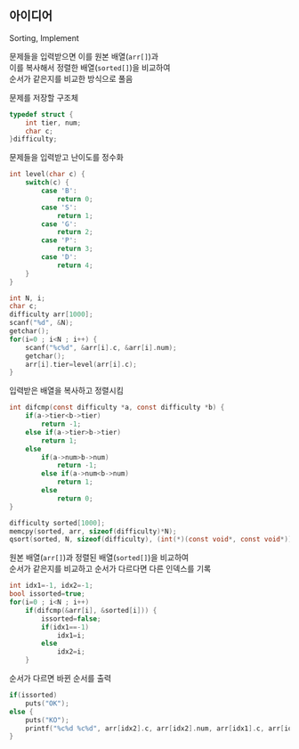 ## 아이디어
Sorting, Implement

문제들을 입력받으면 이를 원본 배열(`arr[]`)과  
이를 복사해서 정렬한 배열(`sorted[]`)을 비교하여  
순서가 같은지를 비교한 방식으로 풀음

문제를 저장할 구조체
```c
typedef struct {
	int tier, num;
	char c;
}difficulty;
```
문제들을 입력받고 난이도를 정수화
```c
int level(char c) {
	switch(c) {
		case 'B':
			return 0;
		case 'S':
			return 1;
		case 'G':
			return 2;
		case 'P':
			return 3;
		case 'D':
			return 4;
	}
}

int N, i;
char c;
difficulty arr[1000];
scanf("%d", &N);
getchar();
for(i=0 ; i<N ; i++) {
	scanf("%c%d", &arr[i].c, &arr[i].num);
	getchar();
	arr[i].tier=level(arr[i].c);
}
```
입력받은 배열을 복사하고 정렬시킴
```c
int difcmp(const difficulty *a, const difficulty *b) {
	if(a->tier<b->tier)
		return -1;
	else if(a->tier>b->tier)
		return 1;
	else
		if(a->num>b->num)
			return -1;
		else if(a->num<b->num)
			return 1;
		else
			return 0;
}

difficulty sorted[1000];
memcpy(sorted, arr, sizeof(difficulty)*N);
qsort(sorted, N, sizeof(difficulty), (int(*)(const void*, const void*))difcmp);
```
원본 배열(`arr[]`)과 정렬된 배열(`sorted[]`)을 비교하여  
순서가 같은지를 비교하고 순서가 다르다면 다른 인덱스를 기록
```c
int idx1=-1, idx2=-1;
bool issorted=true;
for(i=0 ; i<N ; i++)
	if(difcmp(&arr[i], &sorted[i])) {
		issorted=false;
		if(idx1==-1)
			idx1=i;
		else
			idx2=i;
	}
```
순서가 다르면 바뀐 순서를 출력
```c
if(issorted)
	puts("OK");
else {
	puts("KO");
	printf("%c%d %c%d", arr[idx2].c, arr[idx2].num, arr[idx1].c, arr[idx1].num);
}
```
